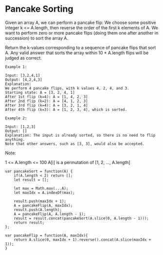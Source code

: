 # Pancake Sorting

Given an array A, we can perform a pancake flip: We choose some positive integer k <= A.length, then reverse the order of the first k elements of A.  We want to perform zero or more pancake flips (doing them one after another in succession) to sort the array A.

Return the k-values corresponding to a sequence of pancake flips that sort A.  Any valid answer that sorts the array within 10 * A.length flips will be judged as correct.

```
Example 1:

Input: [3,2,4,1]
Output: [4,2,4,3]
Explanation:
We perform 4 pancake flips, with k values 4, 2, 4, and 3.
Starting state: A = [3, 2, 4, 1]
After 1st flip (k=4): A = [1, 4, 2, 3]
After 2nd flip (k=2): A = [4, 1, 2, 3]
After 3rd flip (k=4): A = [3, 2, 1, 4]
After 4th flip (k=3): A = [1, 2, 3, 4], which is sorted.

Example 2:

Input: [1,2,3]
Output: []
Explanation: The input is already sorted, so there is no need to flip anything.
Note that other answers, such as [3, 3], would also be accepted.
 ```

Note:

1 <= A.length <= 100
A[i] is a permutation of [1, 2, ..., A.length]

```
var pancakeSort = function(A) {
    if(A.length < 2) return [];
    let result = [];

    let max = Math.max(...A);
    let maxIdx = A.indexOf(max);

    result.push(maxIdx + 1);
    A = pancakeFlip(A, maxIdx);
    result.push(A.length);
    A = pancakeFlip(A, A.length - 1);
    result = result.concat(pancakeSort(A.slice(0, A.length - 1)));
    return result;
};

var pancakeFlip = function(A, maxIdx){
    return A.slice(0, maxIdx + 1).reverse().concat(A.slice(maxIdx + 1));
}
```
